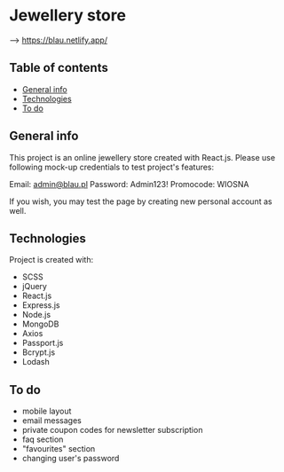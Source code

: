 # Jewellery store
--> https://blau.netlify.app/

## Table of contents
* [General info](#general-info)
* [Technologies](#technologies)
* [To do](#to-do)

## General info
This project is an online jewellery store created with React.js. Please use following mock-up credentials to test project's features:

Email: admin@blau.pl
Password: Admin123!
Promocode: WIOSNA

If you wish, you may test the page by creating new personal account as well.
	
## Technologies
Project is created with:
* SCSS
* jQuery
* React.js
* Express.js
* Node.js
* MongoDB
* Axios
* Passport.js
* Bcrypt.js
* Lodash

## To do
* mobile layout
* email messages
* private coupon codes for newsletter subscription
* faq section
* "favourites" section
* changing user's password
